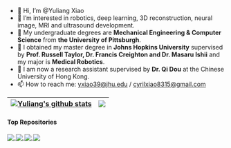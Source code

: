 - 👋 Hi, I’m @Yuliang Xiao
- 👀 I’m interested in robotics, deep learning, 3D reconstruction, neural image, MRI and ultrasound development.
- 💞️ My undergraduate degrees are **Mechanical Engineering & Computer Science** from **the University of Pittsburgh**.
- 💞️ I obtained my master degree in **Johns Hopkins University** supervised by **Prof. Russell Taylor, Dr. Francis Creighton and Dr. Masaru Ishii** and my major is **Medical Robotics**.
- 🌱 I am now a research assistant supervised by **Dr. Qi Dou** at the Chinese University of Hong Kong.
- 📫 How to reach me: yxiao39@jhu.edu / cyrilxiao8315@gmail.com

| <a href="https://github.com/mikami520/github-readme-stats"><img align="center" src="https://github-readme-stats.vercel.app/api?username=mikami520&show_icons=true&count_private=true&include_all_commits=true&theme=synthwave&hide_border=true&locale=en&PAT_1" alt="Yuliang's github stats" /></a> | <a href="https://github.com/mikami520/github-readme-stats"><img align="center" src="https://github-readme-stats.vercel.app/api/top-langs/?username=mikami520&count_private=true&layout=donut&theme=synthwave&hide_border=true&langs_count=5&locale=en&PAT_1" /></a> |
| ------------- | ------------- |
#### Top Repositories
<a href="https://github.com/mikami520/nnUNet">
  <img align="center" src="https://github-readme-stats-git-masterrstaa-rickstaa.vercel.app/api/pin/?username=mikami520&repo=nnUNet&theme=synthwave&show_owner=true" />
</a>
<a href="https://github.com/mikami520/MONAI">
  <img align="center" src="https://github-readme-stats-git-masterrstaa-rickstaa.vercel.app/api/pin/?username=mikami520&repo=MONAI&theme=synthwave&show_owner=true" />
</a>
<a href="https://github.com/mikami520/guided-diffusion">
  <img align="center" src="https://github-readme-stats-git-masterrstaa-rickstaa.vercel.app/api/pin/?username=mikami520&repo=guided-diffusion&theme=synthwave&show_owner=true" />
</a>
<a href="https://github.com/mikami520/DALL-E">
  <img align="center" src="https://github-readme-stats-git-masterrstaa-rickstaa.vercel.app/api/pin/?username=mikami520&repo=DALL-E&theme=synthwave&show_owner=true" />
</a>

